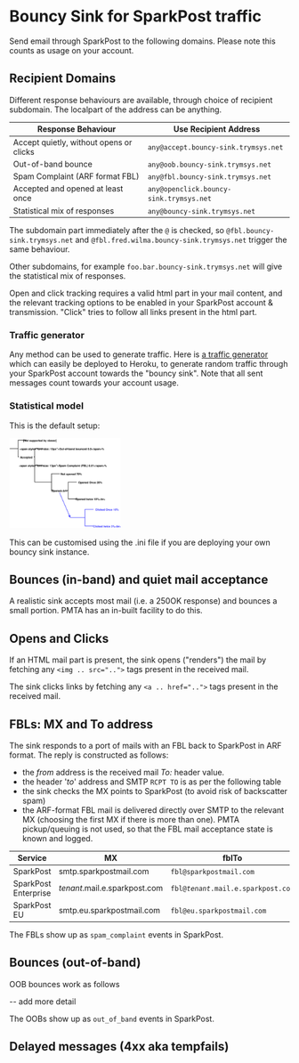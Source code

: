 # Bouncy Sink for SparkPost traffic

Send email through SparkPost to the following domains.  Please note this counts as usage on your
account.

## Recipient Domains

Different response behaviours are available, through choice of recipient subdomain.  The localpart of the address can be anything.

|Response Behaviour|Use Recipient Address|
|-------------|--------------------------|
|Accept quietly, without opens or clicks|`any@accept.bouncy-sink.trymsys.net`|
|Out-of-band bounce|`any@oob.bouncy-sink.trymsys.net`|
|Spam Complaint (ARF format FBL) |`any@fbl.bouncy-sink.trymsys.net`|
|Accepted and opened at least once|`any@openclick.bouncy-sink.trymsys.net`|
|Statistical mix of responses|`any@bouncy-sink.trymsys.net`|

The subdomain part immediately after the `@` is checked, so `@fbl.bouncy-sink.trymsys.net` and `@fbl.fred.wilma.bouncy-sink.trymsys.net`
trigger the same behaviour.

Other subdomains, for example `foo.bar.bouncy-sink.trymsys.net` will give the statistical
mix of responses.

Open and click tracking requires a valid html part in your mail content, and the relevant tracking options
to be enabled in your SparkPost account & transmission. "Click" tries to follow all links present in the html part.

### Traffic generator

Any method can be used to generate traffic. Here is [a traffic generator](https://github.com/tuck1s/sparkpost-traffic-gen)
which can easily be deployed to Heroku, to generate random traffic through your SparkPost account towards the "bouncy sink".
Note that all sent messages count towards your account usage.

### Statistical model
This is the default setup:

<img src="bouncy-sink-statistical-model.svg" width="200px"/>

This can be customised using the .ini file if you are deploying your own bouncy sink instance.


## Bounces (in-band) and quiet mail acceptance

A realistic sink accepts most mail (i.e. a 250OK response) and bounces a small portion. PMTA has an in-built facility to do this.

## Opens and Clicks
If an HTML mail part is present, the sink opens ("renders") the mail by fetching any `<img .. src="..">` tags present in the received mail.

The sink clicks links by fetching any  `<a .. href="..">` tags present in the received mail.

## FBLs: MX and To address

The sink responds to a port of mails with an FBL back to SparkPost in ARF format.  The reply is constructed as follows:

- the _from_ address is the received mail _To:_ header value.
- the header '_to_' address and SMTP `RCPT TO` is as per the following table
- the sink checks the MX points to SparkPost (to avoid risk of backscatter spam)
- the ARF-format FBL mail is delivered directly over SMTP to the relevant MX (choosing the first MX if there is more than one).
PMTA pickup/queuing is not used, so that the FBL mail acceptance state is known and logged.

|Service |MX |fblTo |
|--------|---|------|
|SparkPost|smtp.sparkpostmail.com|`fbl@sparkpostmail.com`|
|SparkPost Enterprise|*tenant*.mail.e.sparkpost.com|`fbl@`_`tenant`_`.mail.e.sparkpost.com`
|SparkPost EU|smtp.eu.sparkpostmail.com|`fbl@eu.sparkpostmail.com`|

The FBLs show up as `spam_complaint` events in SparkPost.

## Bounces (out-of-band)

OOB bounces work as follows

-- add more detail

The OOBs show up as `out_of_band` events in SparkPost.

## Delayed messages (4xx aka tempfails)


